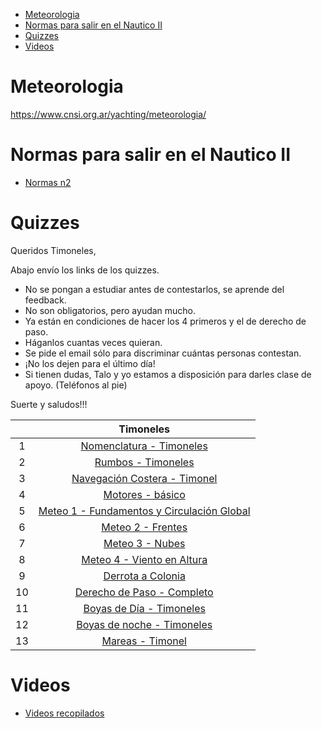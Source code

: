 - [Meteorologia](#meteorologia)
- [Normas para salir en el Nautico II](#normas-para-salir-en-el-nautico-ii)
- [Quizzes](#quizzes)
- [Videos](#videos)

# Meteorologia

https://www.cnsi.org.ar/yachting/meteorologia/

# Normas para salir en el Nautico II
- [Normas n2](normas.n2.md) 
# Quizzes

Queridos Timoneles,

Abajo envío los links de los quizzes.

 - No se pongan a estudiar antes de contestarlos, se aprende del feedback.
 - No son obligatorios, pero ayudan mucho.
 - Ya están en condiciones de hacer los 4 primeros y el de derecho de paso.
 - Háganlos cuantas veces quieran.
 - Se pide el email sólo para discriminar cuántas personas contestan.
 - ¡No los dejen para el último día!
 - Si tienen dudas, Talo y yo estamos a disposición para darles clase de apoyo. (Teléfonos al pie)
  
Suerte y saludos!!!


|    |                 Timoneles                  |
|:--:|:------------------------------------------:|
|  1 | [Nomenclatura - Timoneles     ](https://docs.google.com/forms/d/e/1FAIpQLSftkVTms65PbjV4A2mpscGymtNppIo5h1ij-hXqTMMzrpdNqQ/viewform?vc=0&c=0&w=1&flr=0&usp=mail_form_link)              |
|  2 | [Rumbos - Timoneles  ](https://docs.google.com/forms/d/e/1FAIpQLScaZbeWVOAIrJwDf4AaskIFe08UwW8yzNu5QXTMMDX26JWZew/viewform?vc=0&c=0&w=1&flr=0&usp=mail_form_link)                       |
|  3 | [Navegación Costera - Timonel ](https://docs.google.com/forms/d/e/1FAIpQLSc6QPNfbQWg8nHJxIz3QlSlZWb2xT0dRMoileBQSu1DniDmXA/viewform?vc=0&c=0&w=1&flr=0&usp=mail_form_link)              |
|  4 | [Motores - básico](https://docs.google.com/forms/d/e/1FAIpQLSdSPRHjZ2Qbxjh8TjP9sDelJrYUqezJfxEpdXdBEgmmGKAbOA/viewform?vc=0&c=0&w=1&flr=0&usp=mail_form_link)                           |
|  5 | [Meteo 1 - Fundamentos y Circulación Global](https://docs.google.com/forms/d/e/1FAIpQLSe2af3Cwz6SsaLz4HGFHRy2r9R7-cDc0fcihcM0MhqD5V5qaw/viewform?vc=0&c=0&w=1&flr=0&usp=mail_form_link) |
|  6 | [Meteo 2 - Frentes     ](https://docs.google.com/forms/d/e/1FAIpQLSdwABTOMOeGQVXSoEB3U0KNbm__7S10jgfawvXy9pRW73VbIg/viewform?vc=0&c=0&w=1&flr=0&usp=mail_form_link)                     |
|  7 | [Meteo 3 - Nubes](https://docs.google.com/forms/d/e/1FAIpQLSemSo5bYMrgDY-lwd4ysf4GxB9BcPQmvrFzv0yzWVhU2oo-Wg/viewform?vc=0&c=0&w=1&flr=0&usp=mail_form_link)                            |
|  8 | [Meteo 4 - Viento en Altura ](https://docs.google.com/forms/d/e/1FAIpQLSdmSrB68f-oxh1p9z0zn2bZgaPLgV0WJN1Yat4BSkn-vCES4Q/viewform?vc=0&c=0&w=1&flr=0&usp=mail_form_link)                |
|  9 | [Derrota a Colonia ](https://docs.google.com/forms/d/e/1FAIpQLScthWeFEY61mCWiRlm7n9T-pHxiTt9FxxXaloNatqHkYykSaQ/viewform?vc=0&c=0&w=1&flr=0&usp=mail_form_link)                         |
| 10 | [Derecho de Paso - Completo ](https://docs.google.com/forms/d/e/1FAIpQLSdkT_HhFWVHONSnkFyV6GtpQIBSLei7tyuRNOYyhyWvK2wFmQ/viewform?vc=0&c=0&w=1&flr=0&usp=mail_form_link)                |
| 11 | [Boyas de Día - Timoneles     ](https://docs.google.com/forms/d/e/1FAIpQLScPYMDfpEnqdJ934mqwF1mFPRh4QXXqTaaXKxIMDffDkqZp8Q/viewform?vc=0&c=0&w=1&flr=0&usp=mail_form_link)              |
| 12 | [Boyas de noche - Timoneles ](https://docs.google.com/forms/d/e/1FAIpQLSdXXe2ZNOJwVxAXMZNIBh_mJyIdsJlQWTpFG12o3rGtjM2CoQ/viewform?vc=0&c=0&w=1&flr=0&usp=mail_form_link)                |
| 13 | [Mareas - Timonel  ](https://docs.google.com/forms/d/e/1FAIpQLSfcB4xF30zlWw0Mr96nxeC9g3NjM1A0H72FJKC89OkklggiKw/viewform?vc=0&c=0&w=1&flr=0&usp=mail_form_link)                         |



# Videos

- [Videos recopilados](videos.md) 